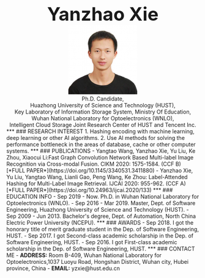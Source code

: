 <center><b><font size=50>Yanzhao Xie</font></b></center>
<!--<center><a href="/index-cn.md">中文主页</a></center> -->
<div align=center><img src="./me.png" width="  "></div>

<center>Ph.D. Candidate,</center>
<center>Huazhong University of Science and Technology (HUST),</center>
<center>Key Laboratory of Information Storage System, Ministry Of Education,</center>
<center>Wuhan National Laboratory for Optoelectronics (WNLO),</center>
<center>Intelligent Cloud Storage Joint Research Center of HUST and Tencent Inc.</center>
***
### RESEARCH INTEREST     
1. Hashing encoding with machine learning, deep learning or other AI algorithms.
2. Use AI methods for solving the performance bottleneck in the areas of database, cache or other computer systems. 
***
### PUBLICATIONS
- Yangtao Wang, Yanzhao Xie, Yu Liu, Ke Zhou, Xiaocui Li:Fast Graph Convolution Network Based Multi-label Image Recognition via Cross-modal Fusion. CIKM 2020: 1575-1584. (CCF B)  [*FULL PAPER*](https://doi.org/10.1145/3340531.3411880)
- Yanzhao Xie, Yu Liu, Yangtao Wang, Lianli Gao, Peng Wang, Ke Zhou: Label-Attended Hashing for Multi-Label Image Retrieval. IJCAI 2020: 955-962. (CCF A)  [*FULL PAPER*](https://doi.org/10.24963/ijcai.2020/133)
***
### EDUCATION INFO
- Sep 2019 - Now. Ph.D. in Wuhan National Laboratory for Optoelectronics (WNLO).
- Sep 2016 - Mar 2019. Master, Dept. of Software Engineering, Huazhong University of Science and Technology (HUST).
- Sep 2009 - Jun 2013. Bachelor's degree, Dept. of Automation, North China Electric Power University (NCEPU).
***
### AWARDS
- Sep 2018. I got the honorary title of merit graduate student in the Dep. of Software Engineering, HUST.
- Sep 2017. I got Second-class academic scholarship in the Dep. of Software Engineering, HUST.
- Sep 2016. I got First-class academic scholarship in the Dep. of Software Engineering, HUST.
***
### CONTACT ME
- <b>ADDRESS:</b>  Room B-409, Wuhan National Laboratory for Optoelectronics,1037 Luoyu Road, Hongshan District, Wuhan city, Hubei province, China
- <b>EMAIL:</b> yzxie@hust.edu.cn


